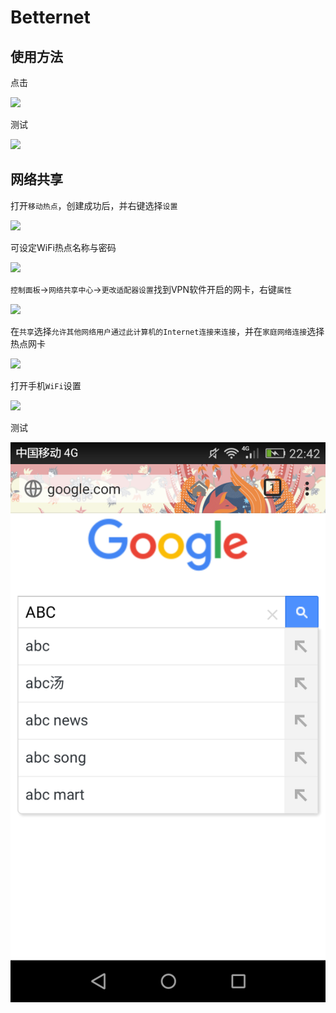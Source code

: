 # Betternet

## 使用方法

点击

![](https://raw.githubusercontent.com/loremwalker/fq-book/master/.gitbook/assets/2018-04-29_022009.png)

测试

![](https://raw.githubusercontent.com/loremwalker/fq-book/master/.gitbook/assets/2018-04-30_124624.png)

## 网络共享

打开`移动热点`，创建成功后，并右键选择`设置`

![](https://raw.githubusercontent.com/loremwalker/fq-book/master/.gitbook/assets/2018-05-08_213716.png)

可设定WiFi热点名称与密码

![](https://raw.githubusercontent.com/loremwalker/fq-book/master/.gitbook/assets/2018-05-08_214959.png)

`控制面板`->`网络共享中心`->`更改适配器设置`找到VPN软件开启的网卡，右键`属性`

![](https://raw.githubusercontent.com/loremwalker/fq-book/master/.gitbook/assets/2018-05-08_221121.png)

在`共享`选择`允许其他网络用户通过此计算机的Internet连接来连接`，并在`家庭网络连接`选择热点网卡

![](https://raw.githubusercontent.com/loremwalker/fq-book/master/.gitbook/assets/2018-05-08_221920.png)

打开手机`WiFi`设置

![](https://raw.githubusercontent.com/loremwalker/fq-book/master/.gitbook/assets/QQ20180508224410.png)

测试

![](../.gitbook/assets/QQ20180508224420.png)
